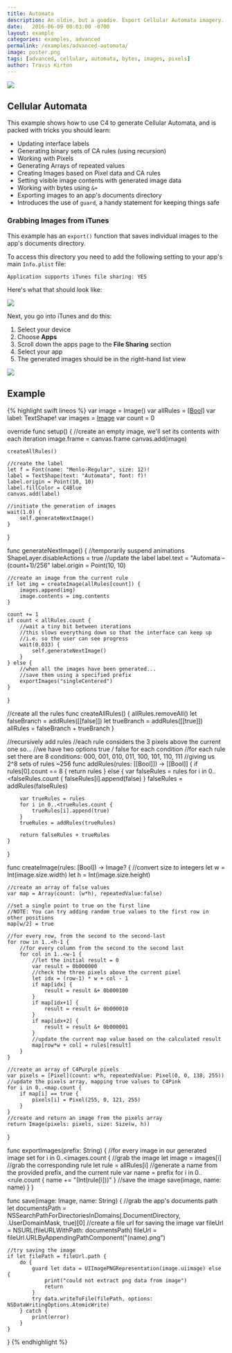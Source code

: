 ```yaml
---
title: Automata
description: An oldie, but a goodie. Export Cellular Automata imagery.
date:   2016-06-09 00:03:00 -0700
layout: example
categories: examples, advanced
permalink: /examples/advanced-automata/
image: poster.png
tags: [advanced, cellular, automata, bytes, images, pixels]
author: Travis Kirton
---
```

![](automata.png)

## Cellular Automata
This example shows how to use C4 to generate Cellular Automata, and is packed with tricks you should learn:

* Updating interface labels
* Generating binary sets of CA rules (using recursion)
* Working with Pixels
* Generating Arrays of repeated values
* Creating Images based on Pixel data and CA rules
* Setting visible image contents with generated image data
* Working with bytes using `&+`
* Exporting images to an app's documents directory
* Introduces the use of `guard`, a handy statement for keeping things safe 

### Grabbing Images from iTunes
This example has an `export()` function that saves individual images to the app's documents directory.

To access this directory you need to add the following setting to your app's main `Info.plist` file:

`Application supports iTunes file sharing: YES`

Here's what that should look like:

![](itunesFileSharingSetting.png)

Next, you go into iTunes and do this:

1. Select your device
2. Choose **Apps**
3. Scroll down the apps page to the **File Sharing** section
4. Select your app
5. The generated images should be in the right-hand list view

![](itunesDocuments.png)

## Example
{% highlight swift lineos %}
var image = Image()
var allRules = [[Bool]]()
var label: TextShape!
var images = [Image]()
var count = 0

override func setup() {
    //create an empty image, we'll set its contents with each iteration
    image.frame = canvas.frame
    canvas.add(image)

    createAllRules()

    //create the label
    let f = Font(name: "Menlo-Regular", size: 12)!
    label = TextShape(text: "Automata", font: f)!
    label.origin = Point(10, 10)
    label.fillColor = C4Blue
    canvas.add(label)

    //initiate the generation of images
    wait(1.0) {
        self.generateNextImage()
    }
}

func generateNextImage() {
    //temporarily suspend animations
    ShapeLayer.disableActions = true
    //update the label
    label.text = "Automata – \(count+1)/256"
    label.origin = Point(10, 10)

    //create an image from the current rule
    if let img = createImage(allRules[count]) {
        images.append(img)
        image.contents = img.contents
    }

    count += 1
    if count < allRules.count {
        //wait a tiny bit between iterations
        //this slows everything down so that the interface can keep up
        //i.e. so the user can see progress
        wait(0.033) {
            self.generateNextImage()
        }
    } else {
        //when all the images have been generated...
        //save them using a specified prefix
        exportImages("singleCentered")
    }
}

//create all the rules
func createAllRules() {
    allRules.removeAll()
    let falseBranch = addRules([[false]])
    let trueBranch = addRules([[true]])
    allRules = falseBranch + trueBranch
}

//recursively add rules
//each rule considers the 3 pixels above the current one so...
//we have two options true / false for each condition
//for each rule set there are 8 conditions: 000, 001, 010, 011, 100, 101, 110, 111
//giving us 2^8 sets of rules ~256
func addRules(rules: [[Bool]]) -> [[Bool]] {
    if rules[0].count == 8 {
        return rules
    } else {
        var falseRules = rules
        for i in 0..<falseRules.count {
            falseRules[i].append(false)
        }
        falseRules = addRules(falseRules)

        var trueRules = rules
        for i in 0..<trueRules.count {
            trueRules[i].append(true)
        }
        trueRules = addRules(trueRules)

        return falseRules + trueRules
    }
}

func createImage(rules: [Bool]) -> Image? {
    //convert size to integers
    let w = Int(image.size.width)
    let h = Int(image.size.height)

    //create an array of false values
    var map = Array(count: (w*h), repeatedValue:false)

    //set a single point to true on the first line
    //NOTE: You can try adding random true values to the first row in other positions
    map[w/2] = true

    //for every row, from the second to the second-last
    for row in 1..<h-1 {
        //for every column from the second to the second last
        for col in 1..<w-1 {
            //let the initial result = 0
            var result = 0b000000
            //check the three pixels above the current pixel
            let idx = (row-1) * w + col - 1
            if map[idx] {
                result = result &+ 0b000100
            }
            if map[idx+1] {
                result = result &+ 0b000010
            }
            if map[idx+2] {
                result = result &+ 0b000001
            }
            //update the current map value based on the calculated result
            map[row*w + col] = rules[result]
        }
    }

    //create an array of C4Purple pixels
    var pixels = [Pixel](count: w*h, repeatedValue: Pixel(0, 0, 138, 255))
    //update the pixels array, mapping true values to C4Pink
    for i in 0..<map.count {
        if map[i] == true {
            pixels[i] = Pixel(255, 0, 121, 255)
        }
    }
    //create and return an image from the pixels array
    return Image(pixels: pixels, size: Size(w, h))
}

func exportImages(prefix: String) {
    //for every image in our generated image set
    for i in 0..<images.count {
        //grab the image
        let image = images[i]
        //grab the corresponding rule
        let rule = allRules[i]
        //generate a name from the provided prefix, and the current rule
        var name = prefix
        for i in 0..<rule.count {
            name += "\(Int(rule[i]))"
        }
        //save the image
        save(image, name: name)
    }
}

func save(image: Image, name: String) {
    //grab the app's documents path
    let documentsPath = NSSearchPathForDirectoriesInDomains(.DocumentDirectory,
                                                            .UserDomainMask,
                                                            true)[0]
    //create a file url for saving the image
    var fileUrl = NSURL(fileURLWithPath: documentsPath)
    fileUrl = fileUrl.URLByAppendingPathComponent("\(name).png")

    //try saving the image
    if let filePath = fileUrl.path {
        do {
            guard let data = UIImagePNGRepresentation(image.uiimage) else {
                print("could not extract png data from image")
                return
            }
            try data.writeToFile(filePath, options: NSDataWritingOptions.AtomicWrite)
        } catch {
            print(error)
        }
    }
}
{% endhighlight %}
